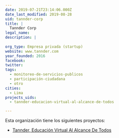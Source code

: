 ```yaml
---
date: 2019-07-21T23:14:06.000Z
date_last_modified: 2019-08-28
uid: tannder-corp
title: |
  Tannder Corp
legal_name: 
description: |
  
org_type: Empresa privada (startup)
website: www.tannder.com
year_founded: 2016
facebook: 
twitter: 
tags:
  - monitoreo-de-servicios-publicos
  - participación-ciudadana
  - otro
cities: 
  - Lima
projects_uids:
  - tannder-educacion-virtual-al-alcance-de-todos

---
```


Esta organización tiene los siguientes proyectos:

- [Tannder, Educación Virtual Al Alcance De Todos](/proyectos/tannder-educacion-virtual-al-alcance-de-todos)

